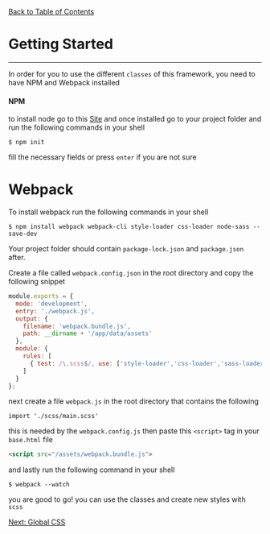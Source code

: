 [Back to Table of Contents](https://github.com/jkbicbic/XUI)

# Getting Started
----

In order for you to use the different `classes` of this framework, you need to have NPM and Webpack installed

#### NPM

to install node go to this [Site](https://nodejs.org/en/) and once installed go to your project folder and run the following commands in your shell
```SHELL
$ npm init
```
fill the necessary fields or press `enter` if you are not sure 

# Webpack

To install webpack run the following commands in your shell

```SHELL
$ npm install webpack webpack-cli style-loader css-loader node-sass --save-dev
```
Your project folder should contain `package-lock.json` and `package.json` after.

Create a file called `webpack.config.json` in the root directory and copy the following snippet

```Javascript
module.exports = {
  mode: 'development',
  entry: './webpack.js',
  output: {
    filename: 'webpack.bundle.js',
    path: __dirname + '/app/data/assets'
  },
  module: {
    rules: [
      { test: /\.scss$/, use: ['style-loader','css-loader','sass-loader'] }
    ]
  }
};
```

next create a file `webpack.js` in the root directory that contains the following

```
import './scss/main.scss'
```
this is needed by the `webpack.config.js` then paste this `<script>` tag in your `base.html` file

```HTML
<script src="/assets/webpack.bundle.js">
```

and lastly run the following command in your shell

```SHELL
$ webpack --watch
```

you are good to go! you can use the classes and create new styles with `scss`

[Next: Global CSS](https://github.com/jkbicbic/XUI/blob/master/docs/Global-CSS.md#Global-CSS)
